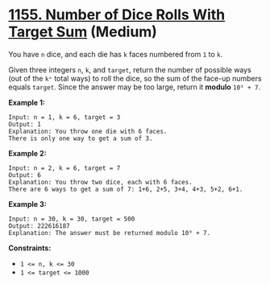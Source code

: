 # [1155. Number of Dice Rolls With Target Sum][link] (Medium)

[link]: https://leetcode.com/problems/number-of-dice-rolls-with-target-sum/

You have `n` dice, and each die has `k` faces numbered from `1` to `k`.

Given three integers `n`, `k`, and `target`, return the number of possible ways (out of the  `kⁿ`
total ways) to roll the dice, so the sum of the face-up numbers equals  `target`. Since the answer
may be too large, return it **modulo** `10⁹ + 7`.

**Example 1:**

```
Input: n = 1, k = 6, target = 3
Output: 1
Explanation: You throw one die with 6 faces.
There is only one way to get a sum of 3.
```

**Example 2:**

```
Input: n = 2, k = 6, target = 7
Output: 6
Explanation: You throw two dice, each with 6 faces.
There are 6 ways to get a sum of 7: 1+6, 2+5, 3+4, 4+3, 5+2, 6+1.
```

**Example 3:**

```
Input: n = 30, k = 30, target = 500
Output: 222616187
Explanation: The answer must be returned modulo 10⁹ + 7.
```

**Constraints:**

- `1 <= n, k <= 30`
- `1 <= target <= 1000`
